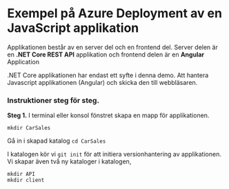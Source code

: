 # Exempel på Azure Deployment av en JavaScript applikation

Applikationen består av en server del och en frontend del.
Server delen är en **.NET Core REST API** applikation och frontend delen är en **Angular** Application

.NET Core applikationen har endast ett syfte i denna demo. Att hantera Javascript applikationen (Angular) och skicka den till webbläsaren.

### Instruktioner steg för steg.

**Steg 1.**
I terminal eller konsol fönstret skapa en mapp för applikationen.

`mkdir CarSales`

Gå in i skapad katalog `cd CarSales`

I katalogen kör vi `git init` för att initiera versionhantering av applikationen.
Vi skapar även två ny kataloger i katalogen,
```
mkdir API
mkdir client
```